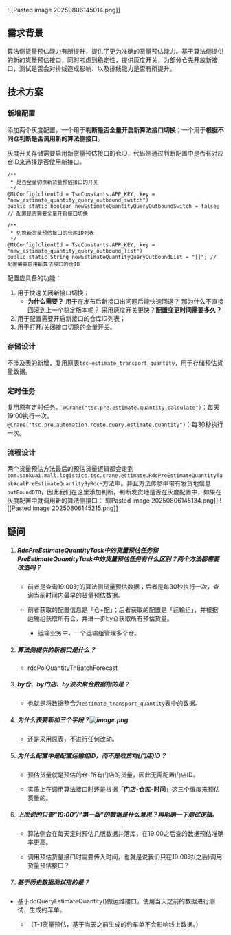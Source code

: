 ![[Pasted image 20250806145014.png]]
## 需求背景

算法侧货量预估能力有所提升，提供了更为准确的货量预估能力。基于算法侧提供的新的货量预估接口，同时考虑到稳定性，提供灰度开关，为部分仓先开放新接口，测试是否会对排线造成影响、以及排线能力是否有所提升。

## 技术方案

### 新增配置

添加两个灰度配置，一个用于**判断是否全量开启新算法接口切换**；一个用于**根据不同仓判断是否调用新的算法侧接口**。

灰度开关存储需要启用新货量预估接口的仓ID，代码侧通过判断配置中是否有对应仓ID来选择是否使用新接口。

```
/**
 * 是否全量切换新货量预估接口的开关
 */
@MtConfig(clientId = TscConstants.APP_KEY, key = "new_estimate_quantity_query_outbound_switch")
public static boolean newEstimateQuantityQueryOutboundSwitch = false; // 配置是否需要全量开启接口切换

/**
 * 切换新货量预估接口的仓库ID列表
 */
@MtConfig(clientId = TscConstants.APP_KEY, key = "new_estimate_quantity_query_outbound_list")
public static String newEstimateQuantityQueryOutboundList = "[]"; // 配置需要启用新算法接口的仓ID
```

配置应具备的功能：
1. 用于快速关闭新接口切换；
    - **为什么需要？**
        用于在发布后新接口出问题后能快速回退？
        那为什么不直接回滚到上一个稳定版本呢？
        采用灰度开关更快？**配置变更时间需要多久？**
2. 用于配置需要开启新接口的仓库ID列表；
3. 用于打开/关闭接口切换的全量开关。
### 存储设计
不涉及表的新增，复用原表`tsc-estimate_transport_quantity`，用于存储预估货量数据。

### 定时任务
复用原有定时任务。
`@Crane("tsc.pre.estimate.quantity.calculate")`：每天19:00执行一次。
`@Crane("tsc.pre.automation.route.query.estimate.quantity")`：每30秒执行一次。

### 流程设计
两个货量预估方法最后的预估货量逻辑都会走到`com.sankuai.mall.logistics.tsc.crane.estimate.RdcPreEstimateQuantityTask#calPreEstimateQuantityByRdc÷`方法中。并且方法传参中带有发货地信息`outBoundDTO`，因此我们在这里添加判断，判断发货地是否在灰度配置中，如果在灰度配置中就调用新的算法侧接口：
![[Pasted image 20250806145134.png]]
![[Pasted image 20250806145215.png]]
## 疑问

1. ##### RdcPreEstimateQuantityTask中的货量预估任务和PreEstimateQuantityTask中的货量预估任务有什么区别？两个方法都需要改造吗？
    
    - 前者是查询19:00时的算法侧货量预估数据；后者是每30秒执行一次，查询当前时间内最早的货量预估数据。
        
    - 前者获取的配置信息是「仓+配」；后者获取的配置是「运输组」，并根据运输组获取所有仓，并进一步by仓获取所有预估货量。
        
        - 运输业务中，一个运输组管理多个仓。
            
2. ##### 算法侧提供的新接口是什么？
    
    - rdcPoiQuantityTnBatchForecast
        
3. ##### by仓、by门店、by波次聚合数据指的是？
    
    - 也就是将数据整合为`estimate_transport_quantity`表中的数据。
        
4. ##### 为什么表要新加三个字段？![image.png](https://km.sankuai.com/api/file/cdn/2712756225/167616206063?contentType=1&isNewContent=false)
    
    - 还是采用原表，不进行任何改动。
        
5. ##### 为什么配置中是配置运输组ID，而不是收货地(门店)ID？
    
    - 预估货量就是预估的仓-所有门店的货量，因此无需配置门店ID。
        
    
    - 实质上在调用算法接口时还是根据「**门店-仓库-时间**」这三个维度来预估货量的。
        
6. ##### 上次说的只查“19:00”/“~~第一版~~”的数据是什么意思？再明确一下测试逻辑。
    
    - 算法侧会在每天定时预估几版数据并落库，在19:00之后查的数据预估准确率更高。
        
    
    - 调用预估货量接口时需要传入时间，也就是说我们只在19:00时(之后)调用货量预估接口？
        
7. ##### 基于历史数据测试指的是？
    

- 基于doQueryEstimateQuantity()做运维接口，使用当天之前的数据进行测试，生成约车单。
    
    - （T-1货量预估，基于当天之前生成的约车单不会影响线上数据。）